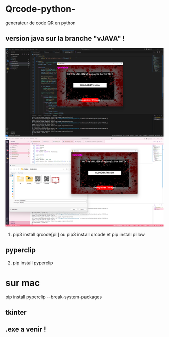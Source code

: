 # Qrcode-python-
generateur de code QR en python
## version java sur la branche "vJAVA" !

![QR Code](./screen/screen1.png)
![QR Code](./screen/screen2.png)


1. pip3 install qrcode[pil]
ou
pip3 install qrcode et pip install pillow

## pyperclip
2. pip install pyperclip
# sur mac 
pip install pyperclip --break-system-packages

## tkinter

## .exe a venir ! 
